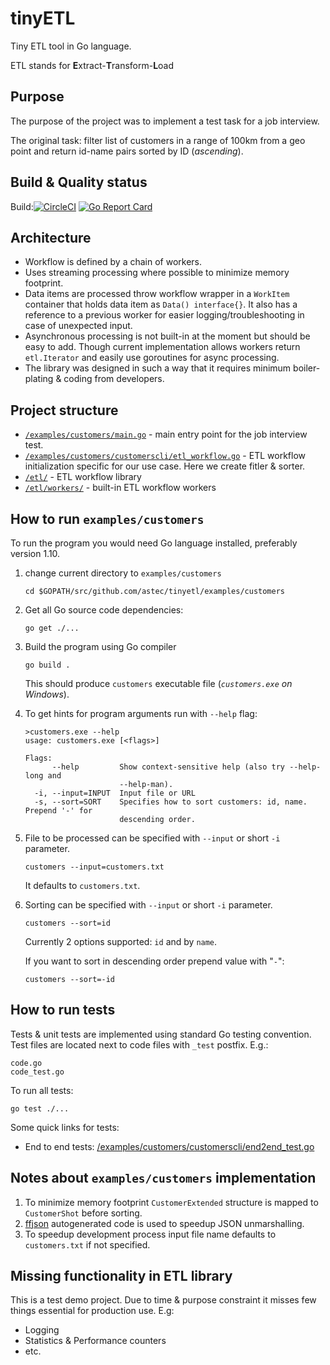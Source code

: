 # tinyETL
Tiny ETL tool in Go language.

ETL stands for <b>E</b>xtract-<b>T</b>ransform-<b>L</b>oad

## Purpose
The purpose of the project was to implement a test task for a job interview.

The original task: filter list of customers in a range of 100km from a geo point and return id-name pairs sorted by ID (_ascending_).

## Build & Quality status

Build:[![CircleCI](https://circleci.com/gh/astec/tinyetl.svg?style=svg)](https://circleci.com/gh/astec/tinyetl)
[![Go Report Card](https://goreportcard.com/badge/github.com/astec/tinyetl)](https://goreportcard.com/report/github.com/astec/tinyetl)

## Architecture

- Workflow is defined by a chain of workers.
- Uses streaming processing where possible to minimize memory footprint.
- Data items are processed throw workflow wrapper in a `WorkItem` container
that holds data item as `Data() interface{}`. It also has a reference to a previous worker
for easier logging/troubleshooting in case of unexpected input. 
- Asynchronous processing is not built-in at the moment but should be easy to add.
Though current implementation allows workers return `etl.Iterator` and easily use goroutines for async processing.  
- The library was designed in such a way that it requires minimum
  boiler-plating & coding from developers.

## Project structure
- [`/examples/customers/main.go`](https://github.com/astec/tinyetl/blob/master/examples/customers/main.go) - main entry point for the job interview test.
- [`/examples/customers/customerscli/etl_workflow.go`](https://github.com/astec/tinyetl/blob/master/examples/customers/customerscli/etl_workflow.go) - ETL workflow initialization specific for our use case. Here we create fitler & sorter.
- [`/etl/`](https://github.com/astec/tinyetl/tree/master/etl) - ETL workflow library
- [`/etl/workers/`](https://github.com/astec/tinyetl/tree/master/etl/workers) - built-in ETL workflow workers

## How to run `examples/customers`
To run the program you would need Go language installed, preferably version 1.10.
1. change current directory to `examples/customers`
    ```
    cd $GOPATH/src/github.com/astec/tinyetl/examples/customers
    ```
2. Get all Go source code dependencies:
    ```
    go get ./...
    ```

3. Build the program using Go compiler
    ```
    go build .
    ```
    This should produce `customers` executable file (_`customers.exe` on Windows_).
    
4. To get hints for program arguments run with `--help` flag:
    ```
    >customers.exe --help
    usage: customers.exe [<flags>]
    
    Flags:
          --help         Show context-sensitive help (also try --help-long and
                         --help-man).
      -i, --input=INPUT  Input file or URL
      -s, --sort=SORT    Specifies how to sort customers: id, name. Prepend '-' for
                         descending order.
    ```

5. File to be processed can be specified with `--input` or short `-i` parameter. 
    ```
    customers --input=customers.txt
    ```
    It defaults to `customers.txt`.

6. Sorting can be specified with `--input` or short `-i` parameter. 
    ```
    customers --sort=id
    ```
    Currently 2 options supported: `id` and by `name`.
    
    If you want to sort in descending order prepend value with "`-`":
    ```
    customers --sort=-id
    ```

## How to run tests
Tests & unit tests are implemented using standard Go testing convention.
Test files are located next to code files with `_test` postfix. E.g.:
```
code.go
code_test.go
```

To run all tests:
```
go test ./...
```

Some quick links for tests:
- End to end tests: [/examples/customers/customerscli/end2end_test.go](https://github.com/astec/tinyetl/blob/master/examples/customers/customerscli/end2end_test.go)
  
## Notes about `examples/customers` implementation
1. To minimize memory footprint `CustomerExtended` structure is mapped to `CustomerShot` before sorting.
2. [ffjson](https://github.com/pquerna/ffjson) autogenerated code is used to speedup JSON unmarshalling.
3. To speedup development process input file name defaults to `customers.txt` if not specified.   

## Missing functionality in ETL library
This is a test demo project. Due to time & purpose constraint it misses few things essential for production use. E.g:
- Logging
- Statistics & Performance counters
- etc. 


